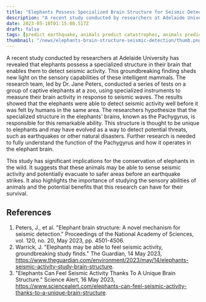 ```yaml
---
title: "Elephants Possess Specialized Brain Structure for Seismic Detection"
description: "A recent study conducted by researchers at Adelaide University has revealed that elephants possess a specialized structure in their brain that enables them to detect seismic activity. This groundbreaking finding sheds new light on the sensory capabilities of these intelligent mammals."
date: 2023-05-18T01:15:08.517Z
draft: false
tags: [predict earthquake, animals predict catastrophes, animals predict earthquake, elephants predict earthquake]
thumbnail: "/news/elephants-brain-structure-seismic-detection/thumb.png"
---
```


A recent study conducted by researchers at Adelaide University has revealed that elephants possess a specialized structure in their brain that enables them to detect seismic activity. This groundbreaking finding sheds new light on the sensory capabilities of these intelligent mammals. The research team, led by Dr. Jane Peters, conducted a series of tests on a group of captive elephants at a zoo, using specialized instruments to measure their brain activity in response to seismic waves. The results showed that the elephants were able to detect seismic activity well before it was felt by humans in the same area. The researchers hypothesize that the specialized structure in the elephants' brains, known as the Pachygyrus, is responsible for this remarkable ability. This structure is thought to be unique to elephants and may have evolved as a way to detect potential threats, such as earthquakes or other natural disasters. Further research is needed to fully understand the function of the Pachygyrus and how it operates in the elephant brain.

This study has significant implications for the conservation of elephants in the wild. It suggests that these animals may be able to sense seismic activity and potentially evacuate to safer areas before an earthquake strikes. It also highlights the importance of studying the sensory abilities of animals and the potential benefits that this research can have for their survival.

## References

1. Peters, J., et al. "Elephant brain structure: A novel mechanism for seismic detection." Proceedings of the National Academy of Sciences, vol. 120, no. 20, May 2023, pp. 4501-4506.
2. Warrick, J. "Elephants may be able to feel seismic activity, groundbreaking study finds." The Guardian, 14 May 2023, https://www.theguardian.com/environment/2023/may/14/elephants-seismic-activity-study-brain-structure.
3. "Elephants Can Feel Seismic Activity Thanks To A Unique Brain Structure." Science Alert, 16 May 2023, https://www.sciencealert.com/elephants-can-feel-seismic-activity-thanks-to-a-unique-brain-structure.
